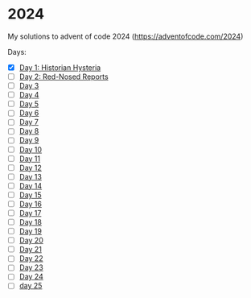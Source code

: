 # 2024

My solutions to advent of code 2024 (https://adventofcode.com/2024)

Days:
- [x] [Day 1: Historian Hysteria](https://adventofcode.com/2024/day/1)
- [ ] [Day 2: Red-Nosed Reports](https://adventofcode.com/2024/day/2)
- [ ] [Day 3](https://adventofcode.com/2024/day/3)
- [ ] [Day 4](https://adventofcode.com/2024/day/4)
- [ ] [Day 5](https://adventofcode.com/2024/day/5)
- [ ] [Day 6](https://adventofcode.com/2024/day/6)
- [ ] [Day 7](https://adventofcode.com/2024/day/7)
- [ ] [Day 8](https://adventofcode.com/2024/day/8)
- [ ] [Day 9](https://adventofcode.com/2024/day/9)
- [ ] [Day 10](https://adventofcode.com/2024/day/10)
- [ ] [Day 11](https://adventofcode.com/2024/day/11)
- [ ] [Day 12](https://adventofcode.com/2024/day/12)
- [ ] [Day 13](https://adventofcode.com/2024/day/13)
- [ ] [Day 14](https://adventofcode.com/2024/day/14)
- [ ] [Day 15](https://adventofcode.com/2024/day/15)
- [ ] [Day 16](https://adventofcode.com/2024/day/16)
- [ ] [Day 17](https://adventofcode.com/2024/day/17)
- [ ] [Day 18](https://adventofcode.com/2024/day/18)
- [ ] [Day 19](https://adventofcode.com/2024/day/19)
- [ ] [Day 20](https://adventofcode.com/2024/day/20)
- [ ] [Day 21](https://adventofcode.com/2024/day/21)
- [ ] [Day 22](https://adventofcode.com/2024/day/22)
- [ ] [Day 23](https://adventofcode.com/2024/day/23)
- [ ] [Day 24](https://adventofcode.com/2024/day/24)
- [ ] [day 25](https://adventofcode.com/2024/day/25)
